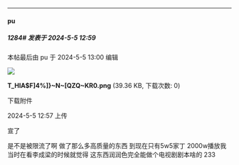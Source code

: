 ﻿
*****

####  pu  
##### 1284#       发表于 2024-5-5 12:59

 本帖最后由 pu 于 2024-5-5 13:00 编辑 

<img src="https://img.saraba1st.com/forum/202405/05/125743sh9nyn4hynl9y9qr.png" referrerpolicy="no-referrer">

<strong>T_HIA$F]4%]}~N~[QZQ~KR0.png</strong> (39.36 KB, 下载次数: 0)

下载附件

2024-5-5 12:57 上传

 宣了 

是不是被限流了啊 做了那么多高质量的东西 到现在只有5w5家丁 2000w播放我当时在看李成梁的时候就觉得 这东西润润色完全能做个电视剧剧本啥的 233


